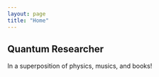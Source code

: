```yaml
---
layout: page
title: "Home"
---
```


## Quantum Researcher

  In a superposition of physics, musics, and books!


<!-- {% if site.show_excerpts %}
  {% include home.html %}
{% else %}
  {% include archive.html title="Posts" %}
{% endif %} -->
